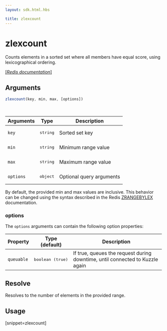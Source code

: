 ```yaml
---
layout: sdk.html.hbs

title: zlexcount
---
```


# zlexcount

Counts elements in a sorted set where all members have equal score, using lexicographical ordering. 

[[_Redis documentation_]](https://redis.io/commands/zlexcount)

## Arguments

```js
zlexcount(key, min, max, [options])
```

<br/>

| Arguments    | Type    | Description |
|--------------|---------|-------------|
| `key` | <pre>string</pre> | Sorted set key |
| `min` | <pre>string</pre> | Minimum range value |
| `max` | <pre>string</pre> | Maximum range value |
| ``options`` | <pre>object</pre> | Optional query arguments |

By default, the provided min and max values are inclusive. This behavior can be changed using the syntax described in the Redis [ZRANGEBYLEX](https://redis.io/commands/zrangebylex#how-to-specify-intervals) documentation.

### options

The `options` arguments can contain the following option properties:

| Property   | Type (default)   | Description                       |
| ---------- | ------- | --------------------------------- |
| `queuable` | <pre>boolean (true)</pre> | If true, queues the request during downtime, until connected to Kuzzle again |

## Resolve

Resolves to the number of elements in the provided range.

## Usage

[snippet=zlexcount]
